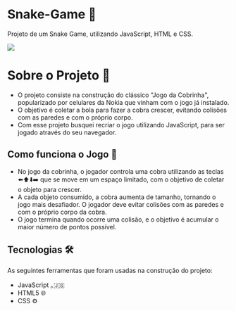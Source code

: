 # Snake-Game 🐍
Projeto de um Snake Game, utilizando JavaScript, HTML e CSS.

<div>
  <img src="https://github.com/user-attachments/assets/982ed8ec-7437-4420-b21b-18a133e414ea" />

# Sobre o Projeto 📄
<div>
  <ul>
    <li>O projeto consiste na construção do clássico "Jogo da Cobrinha", popularizado por celulares da Nokia que vinham com o jogo já instalado.
    <li>O objetivo é coletar a bola para fazer a cobra crescer, evitando colisões com as paredes e com o próprio corpo.
    <li>Com esse projeto busquei recriar o jogo utilizando JavaScript, para ser jogado através do seu navegador.
    </li>
  </ul>
</div>

## Como funciona o Jogo 📌
<div>
  <ul>
    <li>No jogo da cobrinha, o jogador controla uma cobra utilizando as teclas ⬅️⬆️⬇️➡️ que se move em um espaço limitado, com o objetivo de coletar o objeto para crescer.
    <li>A cada objeto consumido, a cobra aumenta de tamanho, tornando o jogo mais desafiador. O jogador deve evitar colisões com as paredes e com o próprio corpo da cobra.
    <li>O jogo termina quando ocorre uma colisão, e o objetivo é acumular o maior número de pontos possível.
    </li>
  </ul>
</div>

## Tecnologias 🛠️
  As seguintes ferramentas que foram usadas na construção do projeto:
  - JavaScript ｡🇯‌🇸‌
  - HTML5 🌐
  - CSS ⚙️

</div>
